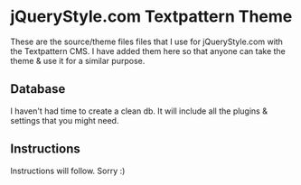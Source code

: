 # jQueryStyle.com Textpattern Theme

These are the source/theme files files that I use for jQueryStyle.com with the Textpattern CMS. I have added them here so that anyone can take the theme & use it for a similar purpose.

## Database
I haven't had time to create a clean db. It will include all the plugins & settings that you might need.

## Instructions
Instructions will follow. Sorry :)